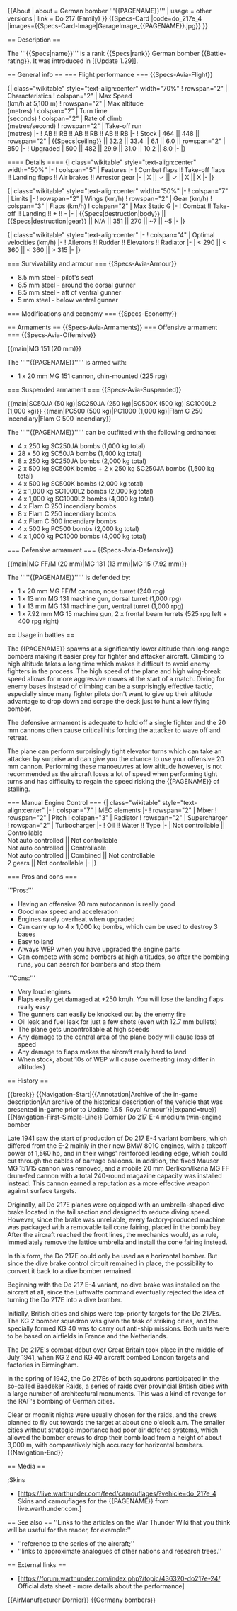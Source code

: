 {{About
| about = German bomber '''{{PAGENAME}}'''
| usage = other versions
| link = Do 217 (Family)
}}
{{Specs-Card
|code=do_217e_4
|images={{Specs-Card-Image|GarageImage_{{PAGENAME}}.jpg}}
}}

== Description ==
<!-- ''In the description, the first part should be about the history of and the creation and combat usage of the aircraft, as well as its key features. In the second part, tell the reader about the aircraft in the game. Insert a screenshot of the vehicle, so that if the novice player does not remember the vehicle by name, he will immediately understand what kind of vehicle the article is talking about.'' -->
The '''{{Specs|name}}''' is a rank {{Specs|rank}} German bomber {{Battle-rating}}. It was introduced in [[Update 1.29]].

== General info ==
=== Flight performance ===
{{Specs-Avia-Flight}}
<!-- ''Describe how the aircraft behaves in the air. Speed, manoeuvrability, acceleration and allowable loads - these are the most important characteristics of the vehicle.'' -->

{| class="wikitable" style="text-align:center" width="70%"
! rowspan="2" | Characteristics
! colspan="2" | Max Speed<br>(km/h at 5,100 m)
! rowspan="2" | Max altitude<br>(metres)
! colspan="2" | Turn time<br>(seconds)
! colspan="2" | Rate of climb<br>(metres/second)
! rowspan="2" | Take-off run<br>(metres)
|-
! AB !! RB !! AB !! RB !! AB !! RB
|-
! Stock
| 464 || 448 || rowspan="2" | {{Specs|ceiling}} || 32.2 || 33.4 || 6.1 || 6.0 || rowspan="2" | 850
|-
! Upgraded
| 500 || 482 || 29.9 || 31.0 || 10.2 || 8.0
|-
|}

==== Details ====
{| class="wikitable" style="text-align:center" width="50%"
|-
! colspan="5" | Features
|-
! Combat flaps !! Take-off flaps !! Landing flaps !! Air brakes !! Arrestor gear
|-
| X || ✓ || ✓ || X || X     <!-- ✓ -->
|-
|}

{| class="wikitable" style="text-align:center" width="50%"
|-
! colspan="7" | Limits
|-
! rowspan="2" | Wings (km/h)
! rowspan="2" | Gear (km/h)
! colspan="3" | Flaps (km/h)
! colspan="2" | Max Static G
|-
! Combat !! Take-off !! Landing !! + !! -
|-
| {{Specs|destruction|body}} || {{Specs|destruction|gear}} || N/A || 351 || 270 || ~7 || ~5
|-
|}

{| class="wikitable" style="text-align:center"
|-
! colspan="4" | Optimal velocities (km/h)
|-
! Ailerons !! Rudder !! Elevators !! Radiator
|-
| < 290 || < 360 || < 360 || > 315
|-
|}

=== Survivability and armour ===
{{Specs-Avia-Armour}}
<!-- ''Examine the survivability of the aircraft. Note how vulnerable the structure is and how secure the pilot is, whether the fuel tanks are armoured, etc. Describe the armour, if there is any, and also mention the vulnerability of other critical aircraft systems.'' -->

* 8.5 mm steel - pilot's seat
* 8.5 mm steel - around the dorsal gunner
* 8.5 mm steel - aft of ventral gunner
* 5 mm steel - below ventral gunner

=== Modifications and economy ===
{{Specs-Economy}}

== Armaments ==
{{Specs-Avia-Armaments}}
=== Offensive armament ===
{{Specs-Avia-Offensive}}
<!-- ''Describe the offensive armament of the aircraft, if any. Describe how effective the cannons and machine guns are in a battle, and also what belts or drums are better to use. If there is no offensive weaponry, delete this subsection.'' -->
{{main|MG 151 (20 mm)}}

The '''''{{PAGENAME}}''''' is armed with:

* 1 x 20 mm MG 151 cannon, chin-mounted (225 rpg)

=== Suspended armament ===
{{Specs-Avia-Suspended}}
<!-- ''Describe the aircraft's suspended armament: additional cannons under the wings, bombs, rockets and torpedoes. This section is especially important for bombers and attackers. If there is no suspended weaponry remove this subsection.'' -->
{{main|SC50JA (50 kg)|SC250JA (250 kg)|SC500K (500 kg)|SC1000L2 (1,000 kg)}}
{{main|PC500 (500 kg)|PC1000 (1,000 kg)|Flam C 250 incendiary|Flam C 500 incendiary}}

The '''''{{PAGENAME}}''''' can be outfitted with the following ordnance:

* 4 x 250 kg SC250JA bombs (1,000 kg total)
* 28 x 50 kg SC50JA bombs (1,400 kg total)
* 8 x 250 kg SC250JA bombs (2,000 kg total)
* 2 x 500 kg SC500K bombs + 2 x 250 kg SC250JA bombs (1,500 kg total)
* 4 x 500 kg SC500K bombs (2,000 kg total)
* 2 x 1,000 kg SC1000L2 bombs (2,000 kg total)
* 4 x 1,000 kg SC1000L2 bombs (4,000 kg total)
* 4 x Flam C 250 incendiary bombs
* 8 x Flam C 250 incendiary bombs
* 4 x Flam C 500 incendiary bombs
* 4 x 500 kg PC500 bombs (2,000 kg total)
* 4 x 1,000 kg PC1000 bombs (4,000 kg total)

=== Defensive armament ===
{{Specs-Avia-Defensive}}
<!-- ''Defensive armament with turret machine guns or cannons, crewed by gunners. Examine the number of gunners and what belts or drums are better to use. If defensive weaponry is not available, remove this subsection.'' -->
{{main|MG FF/M (20 mm)|MG 131 (13 mm)|MG 15 (7.92 mm)}}

The '''''{{PAGENAME}}''''' is defended by:

* 1 x 20 mm MG FF/M cannon, nose turret (240 rpg)
* 1 x 13 mm MG 131 machine gun, dorsal turret (1,000 rpg)
* 1 x 13 mm MG 131 machine gun, ventral turret (1,000 rpg)
* 1 x 7.92 mm MG 15 machine gun, 2 x frontal beam turrets (525 rpg left + 400 rpg right)

== Usage in battles ==
<!-- ''Describe the tactics of playing in the aircraft, the features of using aircraft in a team and advice on tactics. Refrain from creating a "guide" - do not impose a single point of view, but instead, give the reader food for thought. Examine the most dangerous enemies and give recommendations on fighting them. If necessary, note the specifics of the game in different modes (AB, RB, SB).'' -->

The {{PAGENAME}} spawns at a significantly lower altitude than long-range bombers making it easier prey for fighter and attacker aircraft. Climbing to high altitude takes a long time which makes it difficult to avoid enemy fighters in the process. The high speed of the plane and high wing-break speed allows for more aggressive moves at the start of a match. Diving for enemy bases instead of climbing can be a surprisingly effective tactic, especially since many fighter pilots don't want to give up their altitude advantage to drop down and scrape the deck just to hunt a low flying bomber.

The defensive armament is adequate to hold off a single fighter and the 20 mm cannons often cause critical hits forcing the attacker to wave off and retreat.

The plane can perform surprisingly tight elevator turns which can take an attacker by surprise and can give you the chance to use your offensive 20 mm cannon. Performing these manoeuvres at low altitude however, is not recommended as the aircraft loses a lot of speed when performing tight turns and has difficulty to regain the speed risking the {{PAGENAME}} of stalling.

=== Manual Engine Control ===
{| class="wikitable" style="text-align:center"
|-
! colspan="7" | MEC elements
|-
! rowspan="2" | Mixer
! rowspan="2" | Pitch
! colspan="3" | Radiator
! rowspan="2" | Supercharger
! rowspan="2" | Turbocharger
|-
! Oil !! Water !! Type
|-
| Not controllable || Controllable<br>Not auto controlled || Not controllable<br>Not auto controlled || Controllable<br>Not auto controlled || Combined || Not controllable<br>2 gears || Not controllable
|-
|}

=== Pros and cons ===
<!-- ''Summarise and briefly evaluate the vehicle in terms of its characteristics and combat effectiveness. Mark its pros and cons in the bulleted list. Try not to use more than 6 points for each of the characteristics. Avoid using categorical definitions such as "bad", "good" and the like - use substitutions with softer forms such as "inadequate" and "effective".'' -->

'''Pros:'''

* Having an offensive 20 mm autocannon is really good
* Good max speed and acceleration
* Engines rarely overheat when upgraded
* Can carry up to 4 x 1,000 kg bombs, which can be used to destroy 3 bases
* Easy to land
* Always WEP when you have upgraded the engine parts
* Can compete with some bombers at high altitudes, so after the bombing runs, you can search for bombers and stop them

'''Cons:'''

* Very loud engines
* Flaps easily get damaged at +250 km/h. You will lose the landing flaps really easy
* The gunners can easily be knocked out by the enemy fire
* Oil leak and fuel leak for just a few shots (even with 12.7 mm bullets)
* The plane gets uncontrollable at high speeds
* Any damage to the central area of the plane body will cause loss of speed
* Any damage to flaps makes the aircraft really hard to land
* When stock, about 10s of WEP will cause overheating (may differ in altitudes)

== History ==
<!-- ''Describe the history of the creation and combat usage of the aircraft in more detail than in the introduction. If the historical reference turns out to be too long, take it to a separate article, taking a link to the article about the vehicle and adding a block "/History" (example: <nowiki>https://wiki.warthunder.com/(Vehicle-name)/History</nowiki>) and add a link to it here using the <code>main</code> template. Be sure to reference text and sources by using <code><nowiki><ref></ref></nowiki></code>, as well as adding them at the end of the article with <code><nowiki><references /></nowiki></code>. This section may also include the vehicle's dev blog entry (if applicable) and the in-game encyclopedia description (under <code><nowiki>=== In-game description ===</nowiki></code>, also if applicable).'' -->

{{break}}
{{Navigation-Start|{{Annotation|Archive of the in-game description|An archive of the historical description of the vehicle that was presented in-game prior to Update 1.55 'Royal Armour'}}|expand=true}}
{{Navigation-First-Simple-Line}}
Dornier Do 217 E-4 medium twin-engine bomber

Late 1941 saw the start of production of Do 217 E-4 variant bombers, which differed from the E-2 mainly in their new BMW 801C engines, with a takeoff power of 1,560 hp, and in their wings' reinforced leading edge, which could cut through the cables of barrage balloons. In addition, the fixed Mauser MG 151/15 cannon was removed, and a mobile 20 mm Oerlikon/Ikaria MG FF drum-fed cannon with a total 240-round magazine capacity was installed instead. This cannon earned a reputation as a more effective weapon against surface targets.

Originally, all Do 217E planes were equipped with an umbrella-shaped dive brake located in the tail section and designed to reduce diving speed. However, since the brake was unreliable, every factory-produced machine was packaged with a removable tail cone fairing, placed in the bomb bay. After the aircraft reached the front lines, the mechanics would, as a rule, immediately remove the lattice umbrella and install the cone fairing instead.

In this form, the Do 217E could only be used as a horizontal bomber. But since the dive brake control circuit remained in place, the possibility to convert it back to a dive bomber remained.

Beginning with the Do 217 E-4 variant, no dive brake was installed on the aircraft at all, since the Luftwaffe command eventually rejected the idea of turning the Do 217E into a dive bomber.

Initially, British cities and ships were top-priority targets for the Do 217Es. The KG 2 bomber squadron was given the task of striking cities, and the specially formed KG 40 was to carry out anti-ship missions. Both units were to be based on airfields in France and the Netherlands.

The Do 217E's combat début over Great Britain took place in the middle of July 1941, when KG 2 and KG 40 aircraft bombed London targets and factories in Birmingham.

In the spring of 1942, the Do 217Es of both squadrons participated in the so-called Baedeker Raids, a series of raids over provincial British cities with a large number of architectural monuments. This was a kind of revenge for the RAF's bombing of German cities.

Clear or moonlit nights were usually chosen for the raids, and the crews planned to fly out towards the target at about one o'clock a.m. The smaller cities without strategic importance had poor air defence systems, which allowed the bomber crews to drop their bomb load from a height of about 3,000 m, with comparatively high accuracy for horizontal bombers.
{{Navigation-End}}

== Media ==
<!-- ''Excellent additions to the article would be video guides, screenshots from the game, and photos.'' -->

;Skins

* [https://live.warthunder.com/feed/camouflages/?vehicle=do_217e_4 Skins and camouflages for the {{PAGENAME}} from live.warthunder.com.]

== See also ==
''Links to the articles on the War Thunder Wiki that you think will be useful for the reader, for example:''

* ''reference to the series of the aircraft;''
* ''links to approximate analogues of other nations and research trees.''

== External links ==
<!-- ''Paste links to sources and external resources, such as:''
* ''topic on the official game forum;''
* ''other literature.'' -->

* [https://forum.warthunder.com/index.php?/topic/436320-do217e-24/ Official data sheet - more details about the performance]

{{AirManufacturer Dornier}}
{{Germany bombers}}